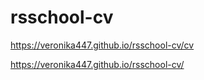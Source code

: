 # rsschool-cv
<p><a href="https://veronika447.github.io/rsschool-cv/cv">https://veronika447.github.io/rsschool-cv/cv</a></p>
<p><a href="https://veronika447.github.io/rsschool-cv/">https://veronika447.github.io/rsschool-cv/</a></p>

